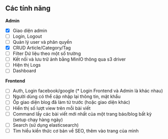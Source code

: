 ## Các tính năng
**Admin**
- [X] Giao diện admin
- [ ] Login, Logout
- [ ] Quản lý user và phân quyền
- [X] CRUD Article/Category/Tag
- [ ] Filter Dứ liệu theo một số trường
- [ ] Kết nối và lưu trữ ảnh bằng MinIO thông qua s3 driver
- [ ] Hiện thị Logs
- [ ] Dashboard

**Frontend**
- [ ] Auth, Login facebook/google (* Login Frontend và Admin là khác nhau)
- [ ] Người dùng có thể cập nhập lại thông tin, mật khẩu
- [ ] Ốp giao diện blog đã làm từ trước (hoặc giao diện khác)
- [ ] Hiển thị số lượt view trên mỗi bài viết
- [ ] Command lấy các bài viết mới nhất của một trang báo/blog bất kỳ (setup chạy hàng ngày)
- [ ] Search (sử dụng elasticsearch)
- [ ] Tìm hiểu kiển thức cơ bản về SEO, thêm vào trang của mình
